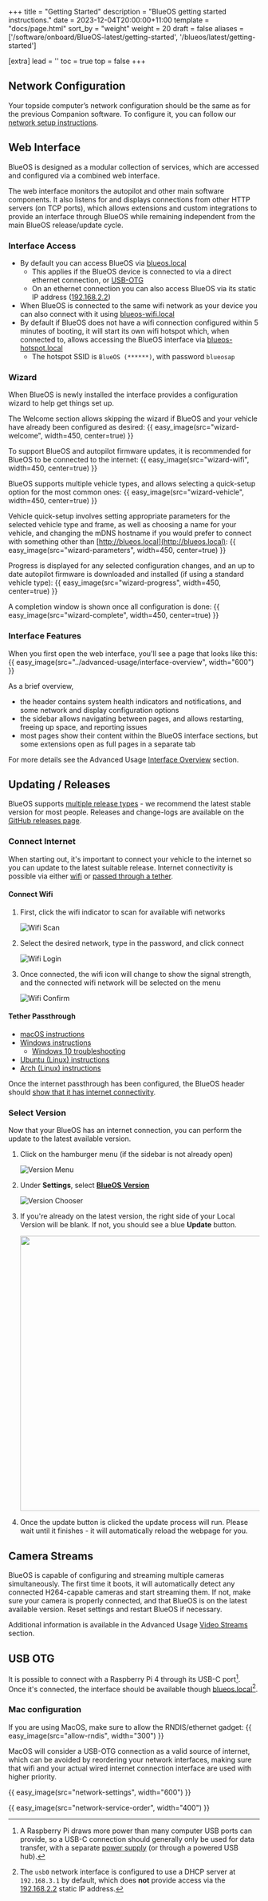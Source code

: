+++
title = "Getting Started"
description = "BlueOS getting started instructions."
date = 2023-12-04T20:00:00+11:00
template = "docs/page.html"
sort_by = "weight"
weight = 20
draft = false
aliases = ['/software/onboard/BlueOS-latest/getting-started', '/blueos/latest/getting-started']

[extra]
lead = ''
toc = true
top = false
+++
## Network Configuration

Your topside computer’s network configuration should be the same as for the previous Companion software.
To configure it, you can follow our [network setup instructions](https://www.ardusub.com/quick-start/installing-companion.html#network-setup).

## Web Interface

BlueOS is designed as a modular collection of services, which are accessed and configured via a combined web interface.

The web interface monitors the autopilot and other main software components. It also listens for and displays connections from other HTTP servers (on TCP ports), which allows extensions and custom integrations to provide an interface through BlueOS while remaining independent from the main BlueOS release/update cycle.

### Interface Access

- By default you can access BlueOS via [blueos.local](http://blueos.local/)
    - This applies if the BlueOS device is connected to via a direct ethernet connection, or [USB-OTG](#usb-otg)
    - On an ethernet connection you can also access BlueOS via its static IP address ([192.168.2.2](http://192.168.2.2/))
- When BlueOS is connected to the same wifi network as your device you can also connect with it using [blueos-wifi.local](http://blueos-wifi.local/)
- By default if BlueOS does not have a wifi connection configured within 5 minutes of booting, it will start its own wifi hotspot which, when connected to, allows accessing the BlueOS interface via [blueos-hotspot.local](http://blueos-hotspot.local/)
    - The hotspot SSID is `BlueOS (******)`, with password `blueosap`

### Wizard

When BlueOS is newly installed the interface provides a configuration wizard to help get things set up. 

The Welcome section allows skipping the wizard if BlueOS and your vehicle have already been configured as desired:
{{ easy_image(src="wizard-welcome", width=450, center=true) }}

To support BlueOS and autopilot firmware updates, it is recommended for BlueOS to be connected to the internet:
{{ easy_image(src="wizard-wifi", width=450, center=true) }}

BlueOS supports multiple vehicle types, and allows selecting a quick-setup option for the most common ones:
{{ easy_image(src="wizard-vehicle", width=450, center=true) }}

Vehicle quick-setup involves setting appropriate parameters for the selected vehicle type and frame, as well as choosing a name for your vehicle, and changing the mDNS hostname if you would prefer to connect with something other than [http://blueos.local](http://blueos.local):
{{ easy_image(src="wizard-parameters", width=450, center=true) }}

Progress is displayed for any selected configuration changes, and an up to date autopilot firmware is downloaded and installed (if using a standard vehicle type):
{{ easy_image(src="wizard-progress", width=450, center=true) }}

A completion window is shown once all configuration is done:
{{ easy_image(src="wizard-complete", width=450, center=true) }}

### Interface Features

When you first open the web interface, you'll see a page that looks like this:
{{ easy_image(src="../advanced-usage/interface-overview", width="600") }}

As a brief overview,
- the header contains system health indicators and notifications, and some network and display configuration options
- the sidebar allows navigating between pages, and allows restarting, freeing up space, and reporting issues
- most pages show their content within the BlueOS interface sections, but some extensions open as full pages in a separate tab

For more details see the Advanced Usage [Interface Overview](../advanced-usage/#interface-overview) section.

## Updating / Releases

BlueOS supports [multiple release types](../overview/#release-types) - we recommend the latest stable version for most people. Releases and change-logs are available on the [GitHub releases page](https://github.com/bluerobotics/blueos-docker/releases).

### Connect Internet

When starting out, it's important to connect your vehicle to the internet so you can update to the latest suitable release.
Internet connectivity is possible via either [wifi](#connect-wifi) or [passed through a tether](#tether-passthrough).

#### Connect Wifi

1. First, click the wifi indicator to scan for available wifi networks

   ![Wifi Scan](wifi-scan.png)
1. Select the desired network, type in the password, and click connect

   ![Wifi Login](wifi-login.png)
1. Once connected, the wifi icon will change to show the signal strength, and the connected wifi network will be selected on the menu

   ![Wifi Confirm](wifi-confirm.png)

#### Tether Passthrough

- [macOS instructions](https://support.apple.com/en-au/guide/mac-help/mchlp1540/mac)
- [Windows instructions](https://pureinfotech.com/share-internet-connection-windows-10/)
   - [Windows 10 troubleshooting](https://discuss.bluerobotics.com/t/windows-10-cellular-while-flying-rov/14816)
- [Ubuntu (Linux) instructions](https://unix.stackexchange.com/questions/575178/sharing-wifi-internet-through-ethernet-interface)
- [Arch (Linux) instructions](https://wiki.archlinux.org/title/Internet_sharing)

Once the internet passthrough has been configured, the BlueOS header should 
[show that it has internet connectivity](../advanced-usage/#internet-status-and-management).

### Select Version

Now that your BlueOS has an internet connection, you can perform the update to the latest available version.

1. Click on the hamburger menu (if the sidebar is not already open)

   ![Version Menu](version-menu.png)
1. Under **Settings**, select [**BlueOS Version**](../advanced-usage/#blueos-version)

   ![Version Chooser](version-chooser.png)
1. If you're already on the latest version, the right side of your Local Version will be blank. If not, you should see a blue **Update** button.

   <img src="../advanced-usage/version-chooser-simple.png" width="550">

1. Once the update button is clicked the update process will run.
   Please wait until it finishes - it will automatically reload the webpage for you.

## Camera Streams

BlueOS is capable of configuring and streaming multiple cameras simultaneously. The first time it boots, it will automatically detect any connected H264-capable cameras and start streaming them. If not, make sure your camera is properly connected, and that BlueOS is on the latest available version. Reset settings and restart BlueOS if necessary.

Additional information is available in the Advanced Usage [Video Streams](../advanced-usage/#video-streams) section.

## USB OTG
It is possible to connect with a Raspberry Pi 4 through its USB-C port[^1]. Once it's connected, the interface should be available though [blueos.local](http://blueos.local)[^2].

[^1]:A Raspberry Pi draws more power than many computer USB ports can provide, so a USB-C connection should generally only be used for data transfer, with a separate [power supply](@/hardware/required/power-supply/index.md) (or through a powered USB hub).

[^2]:The `usb0` network interface is configured to use a DHCP server at `192.168.3.1` by default, which does **not** provide access via the [192.168.2.2](http://192.168.2.2) static IP address.

### Mac configuration
If you are using MacOS, make sure to allow the RNDIS/ethernet gadget:
{{ easy_image(src="allow-rndis", width="300") }}

MacOS will consider a USB-OTG connection as a valid source of internet, which can be avoided by reordering your network interfaces, making sure that wifi and your actual wired internet connection interface are used with higher priority.

{{ easy_image(src="network-settings", width="600") }}

{{ easy_image(src="network-service-order", width="400") }}
